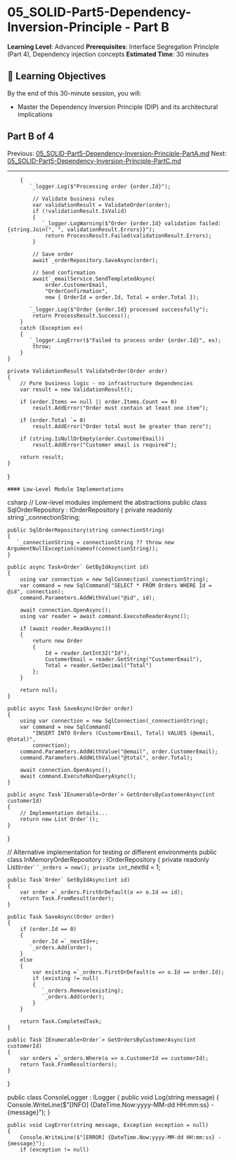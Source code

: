 # 05_SOLID-Part5-Dependency-Inversion-Principle - Part B

**Learning Level**: Advanced
**Prerequisites**: Interface Segregation Principle (Part 4), Dependency injection concepts
**Estimated Time**: 30 minutes

## 🎯 Learning Objectives

By the end of this 30-minute session, you will:

- Master the Dependency Inversion Principle (DIP) and its architectural implications

## Part B of 4

Previous: [05_SOLID-Part5-Dependency-Inversion-Principle-PartA.md](05_SOLID-Part5-Dependency-Inversion-Principle-PartA.md)
Next: [05_SOLID-Part5-Dependency-Inversion-Principle-PartC.md](05_SOLID-Part5-Dependency-Inversion-Principle-PartC.md)

---

        {
           `_logger.Log($"Processing order {order.Id}");

            // Validate business rules
            var validationResult = ValidateOrder(order);
            if (!validationResult.IsValid)
            {
               `_logger.LogWarning($"Order {order.Id} validation failed: {string.Join(", ", validationResult.Errors)}");
                return ProcessResult.Failed(validationResult.Errors);
            }

            // Save order
            await`_orderRepository.SaveAsync(order);

            // Send confirmation
            await`_emailService.SendTemplatedAsync(
                order.CustomerEmail,
                "OrderConfirmation",
                new { OrderId = order.Id, Total = order.Total });

           `_logger.Log($"Order {order.Id} processed successfully");
            return ProcessResult.Success();
        }
        catch (Exception ex)
        {
           `_logger.LogError($"Failed to process order {order.Id}", ex);
            throw;
        }
    }

    private ValidationResult ValidateOrder(Order order)
    {
        // Pure business logic - no infrastructure dependencies
        var result = new ValidationResult();

        if (order.Items == null || order.Items.Count == 0)
            result.AddError("Order must contain at least one item");

        if (order.Total `= 0)
            result.AddError("Order total must be greater than zero");

        if (string.IsNullOrEmpty(order.CustomerEmail))
            result.AddError("Customer email is required");

        return result;
    }
}

    #### Low-Level Module Implementations
csharp
// Low-level modules implement the abstractions
public class SqlOrderRepository : IOrderRepository
{
    private readonly string`_connectionString;

    public SqlOrderRepository(string connectionString)
    {
       `_connectionString = connectionString ?? throw new ArgumentNullException(nameof(connectionString));
    }

    public async Task<Order` GetByIdAsync(int id)
    {
        using var connection = new SqlConnection(_connectionString);
        var command = new SqlCommand("SELECT * FROM Orders WHERE Id = @id", connection);
        command.Parameters.AddWithValue("@id", id);

        await connection.OpenAsync();
        using var reader = await command.ExecuteReaderAsync();

        if (await reader.ReadAsync())
        {
            return new Order
            {
                Id = reader.GetInt32("Id"),
                CustomerEmail = reader.GetString("CustomerEmail"),
                Total = reader.GetDecimal("Total")
            };
        }

        return null;
    }

    public async Task SaveAsync(Order order)
    {
        using var connection = new SqlConnection(_connectionString);
        var command = new SqlCommand(
            "INSERT INTO Orders (CustomerEmail, Total) VALUES (@email, @total)",
            connection);
        command.Parameters.AddWithValue("@email", order.CustomerEmail);
        command.Parameters.AddWithValue("@total", order.Total);

        await connection.OpenAsync();
        await command.ExecuteNonQueryAsync();
    }

    public async Task`IEnumerable<Order`> GetOrdersByCustomerAsync(int customerId)
    {
        // Implementation details...
        return new List`Order`();
    }
}

// Alternative implementation for testing or different environments
public class InMemoryOrderRepository : IOrderRepository
{
    private readonly List`Order``_orders = new();
    private int`_nextId = 1;

    public Task`Order` GetByIdAsync(int id)
    {
        var order =`_orders.FirstOrDefault(o => o.Id == id);
        return Task.FromResult(order);
    }

    public Task SaveAsync(Order order)
    {
        if (order.Id == 0)
        {
            order.Id =`_nextId++;
           `_orders.Add(order);
        }
        else
        {
            var existing =`_orders.FirstOrDefault(o => o.Id == order.Id);
            if (existing != null)
            {
               `_orders.Remove(existing);
               `_orders.Add(order);
            }
        }

        return Task.CompletedTask;
    }

    public Task`IEnumerable<Order`> GetOrdersByCustomerAsync(int customerId)
    {
        var orders =`_orders.Where(o => o.CustomerId == customerId);
        return Task.FromResult(orders);
    }
}

public class ConsoleLogger : ILogger
{
    public void Log(string message)
    {
        Console.WriteLine($"[INFO] {DateTime.Now:yyyy-MM-dd HH:mm:ss} - {message}");
    }

    public void LogError(string message, Exception exception = null)
    {
        Console.WriteLine($"[ERROR] {DateTime.Now:yyyy-MM-dd HH:mm:ss} - {message}");
        if (exception != null)

